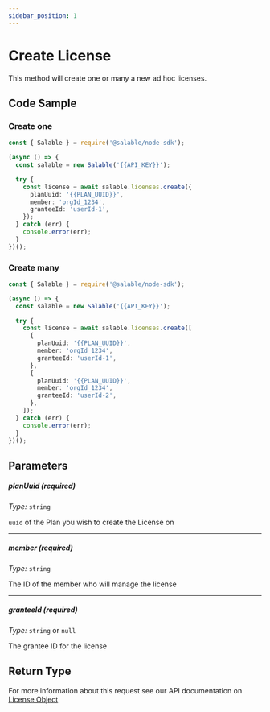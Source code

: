 ```yaml
---
sidebar_position: 1
---
```


# Create License

This method will create one or many a new ad hoc licenses.

## Code Sample

### Create one

```typescript
const { Salable } = require('@salable/node-sdk');

(async () => {
  const salable = new Salable('{{API_KEY}}');

  try {
    const license = await salable.licenses.create({
      planUuid: '{{PLAN_UUID}}',
      member: 'orgId_1234',
      granteeId: 'userId-1',
    });
  } catch (err) {
    console.error(err);
  }
})();
```

### Create many

```typescript
const { Salable } = require('@salable/node-sdk');

(async () => {
  const salable = new Salable('{{API_KEY}}');

  try {
    const license = await salable.licenses.create([
      {
        planUuid: '{{PLAN_UUID}}',
        member: 'orgId_1234',
        granteeId: 'userId-1',
      },
      {
        planUuid: '{{PLAN_UUID}}',
        member: 'orgId_1234',
        granteeId: 'userId-2',
      },
    ]);
  } catch (err) {
    console.error(err);
  }
})();
```

## Parameters

##### planUuid (_required_)

_Type:_ `string`

`uuid` of the Plan you wish to create the License on

---

##### member (_required_)

_Type:_ `string`

The ID of the member who will manage the license

---

##### granteeId (_required_)

_Type:_ `string` or `null`

The grantee ID for the license

## Return Type

For more information about this request see our API documentation on [License Object](https://docs.salable.app/api#tag/Licenses/operation/getLicenseByUuid)

